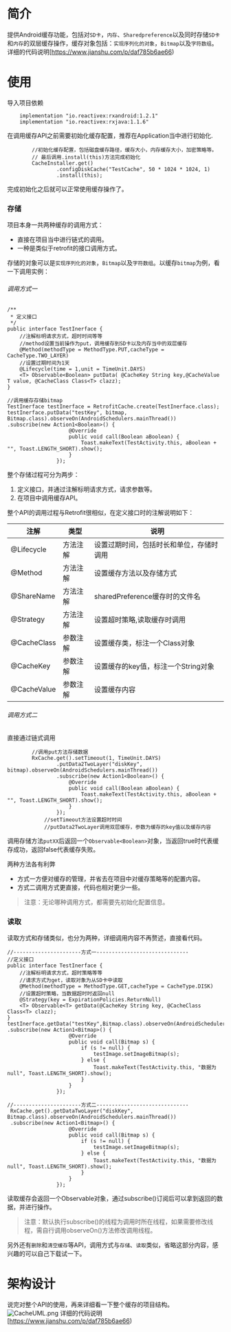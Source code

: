 # 简介
提供Android缓存功能，包括对`SD卡`，`内存`、`Sharedpreference`以及同时存储`SD卡`和`内存`的双层缓存操作，缓存对象包括：`实现序列化的对象`，`Bitmap`以及`字符数组`。
详细的代码说明[https://www.jianshu.com/p/daf785b6ae66)
# 使用
导入项目依赖

```
    implementation "io.reactivex:rxandroid:1.2.1"
    implementation "io.reactivex:rxjava:1.1.6"
```
在调用缓存API之前需要初始化缓存配置，推荐在Application当中进行初始化.

```
        //初始化缓存配置，包括磁盘缓存路径，缓存大小，内存缓存大小，加密策略等。
        // 最后调用.install(this)方法完成初始化
        CacheInstaller.get()
                .configDiskCache("TestCache", 50 * 1024 * 1024, 1)
                .install(this);
```
完成初始化之后就可以正常使用缓存操作了。
### 存储
项目本身一共两种缓存的调用方式：
- 直接在项目当中进行链式的调用。
- 一种是类似于retrofit的接口调用方式。

存储的对象可以是`实现序列化的对象`，`Bitmap`以及`字符数组`。以缓存`bitmap`为例，看一下调用实例：
###### 调用方式一
```
/**
 * 定义接口
 */
public interface TestInerface {
    //注解标明请求方式，超时时间等等
    //method设置当前操作为put，调用缓存到SD卡以及内存当中的双层缓存
    @Method(methodType = MethodType.PUT,cacheType = CacheType.TWO_LAYER)
    //设置过期时间为1天
    @Lifecycle(time = 1,unit = TimeUnit.DAYS)
    <T> Observable<Boolean> putData( @CacheKey String key,@CacheValue T value, @CacheClass Class<T> clazz);
}

//调用缓存存储bitmap
TestInerface testInerface = RetrofitCache.create(TestInerface.class);
testInerface.putData("testKey", bitmap, Bitmap.class).observeOn(AndroidSchedulers.mainThread())
.subscribe(new Action1<Boolean>() {
                    @Override
                    public void call(Boolean aBoolean) {
                        Toast.makeText(TestActivity.this, aBoolean + "", Toast.LENGTH_SHORT).show();
                    }
                });
```
整个存储过程可分为两步：
1. 定义接口，并通过注解标明请求方式，请求参数等。
2. 在项目中调用缓存API。

整个API的调用过程与Retrofit很相似，在定义接口时的注解说明如下：

注解 |类型| 说明
---|--- |---
@Lifecycle | 方法注解 | 设置过期时间，包括时长和单位，存储时调用
@Method | 方法注解 | 设置缓存方法以及存储方式
@ShareName | 方法注解 | sharedPreference缓存时的文件名
@Strategy | 方法注解 | 设置超时策略,读取缓存时调用
@CacheClass | 参数注解 | 设置缓存类，标注一个Class对象
@CacheKey | 参数注解 | 设置缓存的key值，标注一个String对象
@CacheValue | 参数注解 | 设置缓存内容

###### 调用方式二
直接通过链式调用

```
        //调用put方法存储数据
        RxCache.get().setTimeout(1, TimeUnit.DAYS)
                .putData2TwoLayer("diskKey", bitmap).observeOn(AndroidSchedulers.mainThread())
                .subscribe(new Action1<Boolean>() {
                    @Override
                    public void call(Boolean aBoolean) {
                        Toast.makeText(TestActivity.this, aBoolean + "", Toast.LENGTH_SHORT).show();
                    }
                });
            //setTimeout方法设置超时时间
            //putData2TwoLayer调用双层缓存，参数为缓存的key值以及缓存内容
```
调用存储方法`putXX`后返回一个`Observable<Boolean>`对象，当返回true时代表缓存成功，返回false代表缓存失败。

两种方法各有利弊
- 方式一方便对缓存的管理，并省去在项目中对缓存策略等的配置内容。
- 方式二调用方式更直接，代码也相对更少一些。

> 注意：无论哪种调用方式，都需要先初始化配置信息。

### 读取
读取方式和存储类似，也分为两种，详细调用内容不再赘述，直接看代码。

```
//----------------------方式一------------------------------
//定义接口
public interface TestInerface {
    //注解标明请求方式，超时策略等等
    //请求方式为get，读取对象为从SD卡中读取
    @Method(methodType = MethodType.GET,cacheType = CacheType.DISK)
    //设置超时策略，当数据超时时返回null
    @Strategy(key = ExpirationPolicies.ReturnNull)
    <T> Observable<T> getData(@CacheKey String key, @CacheClass Class<T> clazz);
}
testInerface.getData("testKey",Bitmap.class).observeOn(AndroidSchedulers.mainThread())
.subscribe(new Action1<Bitmap>() {
                    @Override
                    public void call(Bitmap s) {
                        if (s != null) {
                            testImage.setImageBitmap(s);
                        } else {
                            Toast.makeText(TestActivity.this, "数据为null", Toast.LENGTH_SHORT).show();
                        }
                    }
                });

//----------------------方式二------------------------------
 RxCache.get().getDataTwoLayer("diskKey", Bitmap.class).observeOn(AndroidSchedulers.mainThread())
 .subscribe(new Action1<Bitmap>() {
                    @Override
                    public void call(Bitmap s) {
                        if (s != null) {
                            testImage.setImageBitmap(s);
                        } else {
                            Toast.makeText(TestActivity.this, "数据为null", Toast.LENGTH_SHORT).show();
                        }
                    }
                });

```
读取缓存会返回一个Observable对象，通过subscribe()订阅后可以拿到返回的数据，并进行操作。
> 注意：默认执行subscribe()的线程为调用时所在线程，如果需要修改线程，需自行调用observeOn()方法修改调用线程。

另外还有`删除`和`清空缓存`等API，调用方式与`存储`、`读取`类似，省略这部分内容，感兴趣的可以自己下载试一下。

# 架构设计
说完对整个API的使用，再来详细看一下整个缓存的项目结构。
![CacheUML.png](https://www.jianshu.com/p/daf785b6ae66)
详细的代码说明[https://www.jianshu.com/p/daf785b6ae66)
